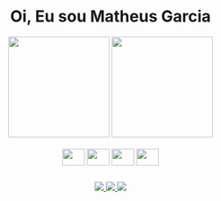 <h1 align="center">Oi, Eu sou Matheus Garcia</h1>

<div align="center">
  <img height="180em" src="https://github-readme-stats.vercel.app/api?username=M4theus13&count_private=true&show_icons=true&theme=transparent">
  <img height="180em" src="https://github-readme-stats.vercel.app/api/top-langs/?username=M4theus13&langs_count=8&layout=compact&theme=transparent">
</div>

<div style="display: inline_block" align="center"><br>
  <img align="center" height="30" width="40" src="https://cdn.jsdelivr.net/gh/devicons/devicon/icons/html5/html5-plain.svg" />
  <img align="center" height="30" width="40" src="https://cdn.jsdelivr.net/gh/devicons/devicon/icons/css3/css3-plain.svg" />
  <img align="center" height="30" width="40" src="https://cdn.jsdelivr.net/gh/devicons/devicon/icons/javascript/javascript-plain.svg" />
  <img align="center" height="30" width="40" src="https://cdn.jsdelivr.net/gh/devicons/devicon/icons/java/java-original.svg" />
</div>

  ##
  
<div align="center">
  <a href="mailto:matheusgarciajbs@gmail.com">
    <img src="https://img.shields.io/badge/Gmail-D14836?style=for-the-badge&logo=gmail&logoColor=white">
  </a>
  
  <a href="https://www.instagram.com/theuz_gsantos/">
    <img src="https://img.shields.io/badge/Instagram-E4405F?style=for-the-badge&logo=instagram&logoColor=white">
  </a>

  <a href="https://www.linkedin.com/in/matheus-garcia-990659267/">
    <img src="https://img.shields.io/badge/LinkedIn-0077B5?style=for-the-badge&logo=linkedin&logoColor=white">
  </a>
</div>
